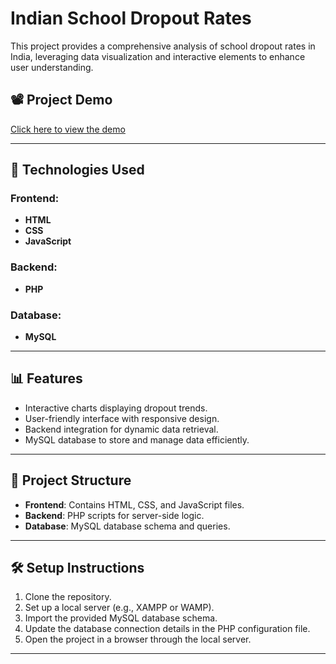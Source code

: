 # Indian School Dropout Rates

This project provides a comprehensive analysis of school dropout rates in India, leveraging data visualization and interactive elements to enhance user understanding.

## 📽️ Project Demo
[Click here to view the demo](https://drive.google.com/file/d/1_G1O5gNmBSzwI2zB-aj-oLvZQN306c0Y/view?usp=sharing)

---

## 🚀 Technologies Used

### Frontend:
- **HTML**
- **CSS**
- **JavaScript**

### Backend:
- **PHP**

### Database:
- **MySQL**


---

## 📊 Features
- Interactive charts displaying dropout trends.
- User-friendly interface with responsive design.
- Backend integration for dynamic data retrieval.
- MySQL database to store and manage data efficiently.

---

## 📂 Project Structure
- **Frontend**: Contains HTML, CSS, and JavaScript files.
- **Backend**: PHP scripts for server-side logic.
- **Database**: MySQL database schema and queries.
  

---

## 🛠️ Setup Instructions
1. Clone the repository.
2. Set up a local server (e.g., XAMPP or WAMP).
3. Import the provided MySQL database schema.
4. Update the database connection details in the PHP configuration file.
5. Open the project in a browser through the local server.

---



